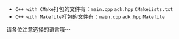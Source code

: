 - `C++ with CMake`打包的文件有：`main.cpp` `adk.hpp` `CMakeLists.txt`
- `C++ with Makefile`打包的文件有：`main.cpp` `adk.hpp` `Makefile`

请各位注意选择的语言哦～